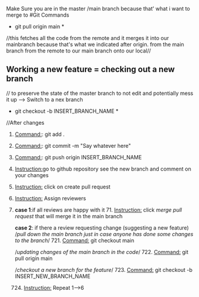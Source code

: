 Make Sure you are in the master /main branch because that' what i want to merge to
#Git Commands
* git pull origin main *

//this fetches all the code from the remote and it merges it into our mainbranch because that's what we indicated after origin. from the main branch from the remote to our main branch onto our local//

## Working a new feature = checking out a new branch 
// to preserve the state of the master branch to not edit and potentially mess it up --> Switch to a nex branch 

* git checkout -b INSERT_BRANCH_NAME *

//After changes

1. <u>Command:</u>: git add .
2. <u>Command:</u>: git commit -m "Say whatever here"
3. <u>Command:</u>: git push origin INSERT_BRANCH_NAME
4. <u>Instruction:</u>go to github repository see the new branch and comment on your changes
5. <u>Instruction:</u> click on create pull request
6. <u>Instruction:</u> Assign reviewers
7. **case 1**:if all reviews are happy with it
    71. <u>Instruction:</u> click *merge pull request* that will merge it in the main branch
    
    **case 2**: if there a review requesting change (suggesting a new feature)
     /*pull down the main branch just in case anyone has done some changes to the branch*/
    721. <u>Command:</u> git checkout main

     /*updating changes of the main branch in the code*/
    722. <u>Command:</u> git pull origin main

     /*checkout a new branch for the feature*/
    723. <u>Command:</u> git checkout -b INSERT_NEW_BRANCH_NAME
 
    724. <u>Instruction:</u> Repeat 1-->6









